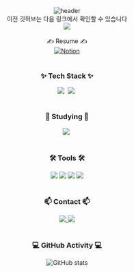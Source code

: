 <!--타이블 및 자기소개-->
<div align="center">
  <img src="https://capsule-render.vercel.app/api?type=rounded&color=timeGradient&text=Welcome%20to%20Fe's%20GitHub%20👋&animation=twinkling&fontSize=40&fontAlignY=50&fontAlign=50&height=180" alt="header" />
</div>

<div align="center">
  <div>이전 깃허브는 다음 링크에서 확인할 수 있습니다<div/>
  <a href="https://github.com/myhan601">
    <img src="https://img.shields.io/badge/GitHub-100000?style=for-the-badge&logo=github&logoColor=white"/>
  </a>
</div>

<br>

<div align="center">
  <div>✍️ Resume ✍️<div/>
  <a href="https://www.notion.so/1676357172f64cd3b6f35f4a906a31b6#63823d138685481093690567c4d09f72" target="_blank">
    <img src="https://img.shields.io/badge/Notion-%23000000.svg?style=for-the-badge&logo=notion&logoColor=white" alt="Notion">
  </a>
</div>

<br>

<!--내용 부분-->
<h3 align="center"> ✨ Tech Stack ✨ </h3>
<div align="center">
  <img src="https://img.shields.io/badge/iOS-000000?style=for-the-badge&logo=ios&logoColor=white" />&nbsp;
  <img src="https://img.shields.io/badge/Swift-FA7343?style=for-the-badge&logo=swift&logoColor=white" />&nbsp;
</div>

<br>

<h3 align="center"> 📖 Studying 📖</h3>
<div align="center">
  <img src="https://img.shields.io/badge/Flutter-02569B?style=for-the-badge&logo=flutter&logoColor=white" />&nbsp;
</div>

<br>

<h3 align="center"> 🛠 Tools 🛠</h3>
<div align="center">
  <img src="https://img.shields.io/badge/Xcode-007ACC?style=for-the-badge&logo=Xcode&logoColor=white" />
  <img src="https://img.shields.io/badge/Android_Studio-3DDC84?style=for-the-badge&logo=android-studio&logoColor=white" />
  <img src="https://img.shields.io/badge/iTerm2-000000?style=for-the-badge&logo=iterm2&logoColor=white" />
  <img src="https://img.shields.io/badge/Slack-4A154B?style=for-the-badge&logo=slack&logoColor=white" />
</div>

<br>

<h3 align="center"> 📫 Contact 📫 </h3>

<div align="center">
  <a href="mailto:myhan601@gmail.com">
    <img src="https://img.shields.io/badge/Gmail-D14836?style=for-the-badge&logo=gmail&logoColor=white"/>
  </a>
  <a href="https://velog.io/@myhan601">
    <img src="https://img.shields.io/badge/Velog-1EBC8F?style=for-the-badge&logo=velog&logoColor=white"/>
  </a>
<div>

<br>


<h3 align="center"> 💻 GitHub Activity 💻 </h3>
<div align="center">
  
  ![GitHub stats](https://github-readme-stats.vercel.app/api?username=pad601)
</div>

